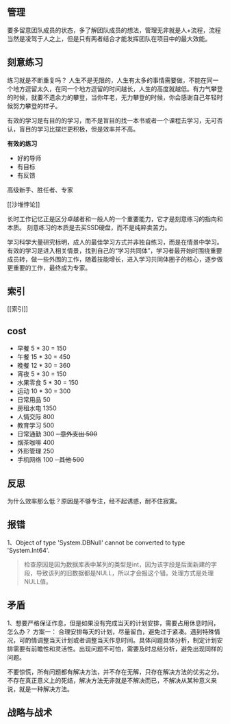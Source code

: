 ## 管理
要多留意团队成员的状态，多了解团队成员的想法，管理无非就是人+流程，流程当然是凌驾于人之上，但是只有两者结合才能发挥团队在项目中的最大效能。

## 刻意练习
练习就是不断重复吗？
人生不是无限的，人生有太多的事情需要做，不能在同一个地方逗留太久，在同一个地方逗留的时间越长，人生的高度就越低。有力气攀登的时候，就要不遗余力的攀登，当你年老，无力攀登的时候，你会感谢自己年轻时候努力攀登的样子。

有效的学习是有目的的学习，而不是盲目的找一本书或者一个课程去学习，无可否认，盲目的学习比摆烂更积极，但是效率并不高。

**有效的练习**
- 好的导师
- 有目标
- 有反馈

高级新手、胜任者、专家

[[沙堆悖论]]

长时工作记忆正是区分卓越者和一般人的一个重要能力，它才是刻意练习的指向和本质。
刻意练习的本质是去买SSD硬盘，而不是纯粹卖苦力。

学习科学大量研究标明，成人的最佳学习方式并非独自练习，而是在情景中学习。有效的学习是进入相关情景，找到自己的“学习共同体”，学习者最开始时围绕重要成员转，做一些外围的工作，随着技能增长，进入学习共同体圈子的核心，逐步做更重要的工作，最终成为专家。


## 索引
[[索引]]

## cost
- 早餐 5 * 30 = 150
- 午餐 15 * 30 = 450
- 晚餐 12 * 30 = 360
- 宵夜 5 * 30 = 150
- 水果零食 5 * 30 = 150
- 运动 10 * 30 = 300
- 日常用品  50
- 房租水电 1350
- 人情交际 800
- 教育学习 500
- 日常通勤 300
~~- 意外支出 500~~
- 烟茶咖啡 400
- 外形管理 250
- 手机网络 100
~~- 其他 500~~


## 反思
为什么效率那么低？原因是不够专注，经不起诱惑，耐不住寂寞。

## 报错
1、Object of type 'System.DBNull' cannot be converted to type 'System.Int64'.
>检查原因是因为数据库表中某列的类型是int，因为该字段是后面新建的字段，导致该列的旧数据都是NULL，所以才会报这个错。处理方式是处理NULL值。

## 矛盾
1、想要严格保证作息，但是如果没有完成当天的计划安排，需要占用休息时间，怎么办？
方案一：
合理安排每天的计划，尽量留白，避免过于紧凑。遇到特殊情况，可酌情调整当天计划或者调整当天作息时间。具体问题具体分析，制定计划安排需要有前瞻性和灵活性。出现问题不可怕，需要及时总结分析，避免出现同样的问题。

不要惊慌，所有问题都有解决方法，并不存在无解，只存在解决方法的优劣之分。不存在真正意义上的死结，解决方法无非就是不解决而已，不解决从某种意义来说，就是一种解决方法。

## 战略与战术

